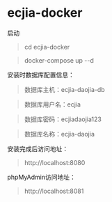 # ecjia-docker

启动

> cd ecjia-docker

> docker-compose up --d


安装时数据库配置信息：

> 数据库主机：ecjia-daojia-db

> 数据库用户名：ecjia

> 数据库密码：ecjiadaojia123

> 数据库名称：ecjia-daojia


安装完成后访问地址：

> http://localhost:8080


phpMyAdmin访问地址：

> http://localhost:8081

